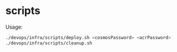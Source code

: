 # scripts

Usage:

```bash
./devops/infra/scripts/deploy.sh <cosmosPassword> <acrPassword>
./devops/infra/scripts/cleanup.sh
```